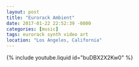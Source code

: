 ```yaml
---
layout: post
title: "Eurorack Ambient"
date: 2017-01-22 22:52:39 -0800
categories: [music]
tags: eurorack synth video art
location: "Los Angeles, California"
---
```


{% include youtube.liquid id="buDBX2X2Kw0" %}
